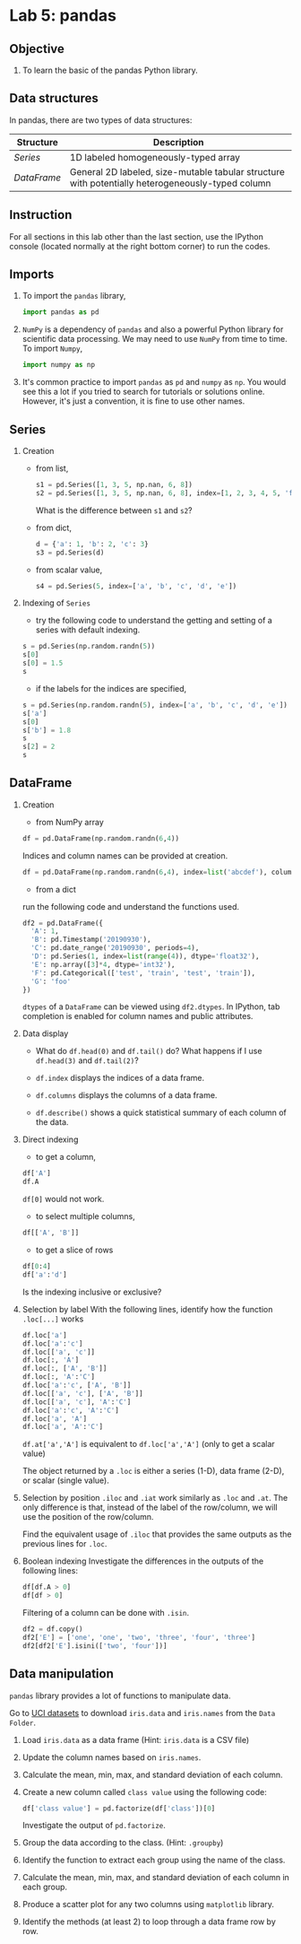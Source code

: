 # Lab 5: pandas

## Objective
1. To learn the basic of the pandas Python library.

## Data structures
In pandas, there are two types of data structures:

|Structure    | Description         |
|-------------|---------------------|
|*Series*     | 1D labeled homogeneously-typed array |
|*DataFrame*  | General 2D labeled, size-mutable tabular structure with potentially heterogeneously-typed column |

## Instruction

For all sections in this lab other than the last section, use the IPython console (located normally at the right bottom corner) to run the codes.

## Imports

1. To import the `pandas` library,
    ```python
    import pandas as pd
    ```

2. `NumPy` is a dependency of `pandas` and also a powerful Python library for scientific data processing. We may need to use `NumPy` from time to time. To import `Numpy`,
    ```python
    import numpy as np
    ```

3. It's common practice to import `pandas` as `pd` and `numpy` as `np`. You would see this a lot if you tried to search for tutorials or solutions online. However, it's just a convention, it is fine to use other names.

## Series

1. Creation 

    - from list,

      ```python
      s1 = pd.Series([1, 3, 5, np.nan, 6, 8])
      s2 = pd.Series([1, 3, 5, np.nan, 6, 8], index=[1, 2, 3, 4, 5, 'f']])
      ```

      What is the difference between `s1` and `s2`?

    - from dict,

      ```python
      d = {'a': 1, 'b': 2, 'c': 3}
      s3 = pd.Series(d)
      ```

    - from scalar value,

      ```python 
      s4 = pd.Series(5, index=['a', 'b', 'c', 'd', 'e'])
      ```

2. Indexing of `Series`

    - try the following code to understand the getting and setting of a series with default indexing.

    ```python
    s = pd.Series(np.random.randn(5))
    s[0]
    s[0] = 1.5
    s
    ```

    - if the labels for the indices are specified,

    ```python
    s = pd.Series(np.random.randn(5), index=['a', 'b', 'c', 'd', 'e'])
    s['a']
    s[0]
    s['b'] = 1.8
    s
    s[2] = 2
    s
    ```

## DataFrame

1. Creation
    - from NumPy array

    ```python
    df = pd.DataFrame(np.random.randn(6,4))
    ```
    
    Indices and column names can be provided at creation.

    ```python
    df = pd.DataFrame(np.random.randn(6,4), index=list('abcdef'), columns=list('ABCD'))
    ```

    - from a dict

    run the following code and understand the functions used.

    ```python
    df2 = pd.DataFrame({
      'A': 1,
      'B': pd.Timestamp('20190930'),
      'C': pd.date_range('20190930', periods=4),
      'D': pd.Series(1, index=list(range(4)), dtype='float32'),
      'E': np.array([3]*4, dtype='int32'),
      'F': pd.Categorical(['test', 'train', 'test', 'train']),
      'G': 'foo'
    })
    ```

    `dtypes` of a `DataFrame` can be viewed using `df2.dtypes`. In IPython, tab completion is enabled for column names and public attributes.

2. Data display
    - What do `df.head(0)` and `df.tail()` do? What happens if I use `df.head(3)` and `df.tail(2)`?

    - `df.index` displays the indices of a data frame.

    - `df.columns` displays the columns of a data frame.

    - `df.describe()` shows a quick statistical summary of each column of the data.

3. Direct indexing
    - to get a column,
    ```python
    df['A']
    df.A
    ```

    `df[0]` would not work.

    - to select multiple columns,
    ```python
    df[['A', 'B']]
    ```

    - to get a slice of rows
    ```python
    df[0:4]
    df['a':'d']
    ```

    Is the indexing inclusive or exclusive?

4. Selection by label
    With the following lines, identify how the function `.loc[...]` works

    ```python
    df.loc['a']
    df.loc['a':'c']
    df.loc[['a', 'c']]
    df.loc[:, 'A']
    df.loc[:, ['A', 'B']]
    df.loc[:, 'A':'C']
    df.loc['a':'c', ['A', 'B']]
    df.loc[['a', 'c'], ['A', 'B']]
    df.loc[['a', 'c'], 'A':'C']
    df.loc['a':'c', 'A':'C']
    df.loc['a', 'A']
    df.loc['a', 'A':'C']
    ```

    `df.at['a','A']` is equivalent to `df.loc['a','A']` (only to get a scalar value)

    The object returned by a `.loc` is either a series (1-D), data frame (2-D), or scalar (single value).

5. Selection by position
    `.iloc` and `.iat` work similarly as `.loc` and `.at`. The only difference is that, instead of the label of the row/column, we will use the position of the row/column.

    Find the equivalent usage of `.iloc` that provides the same outputs as the previous lines for `.loc`.

6. Boolean indexing
    Investigate the differences in the outputs of the following lines:
    ```python
    df[df.A > 0]
    df[df > 0]
    ```

    Filtering of a column can be done with `.isin`.
    ```python
    df2 = df.copy()
    df2['E'] = ['one', 'one', 'two', 'three', 'four', 'three']
    df2[df2['E'].isini(['two', 'four'])]
    ```

## Data manipulation
`pandas` library provides a lot of functions to manipulate data.

Go to [UCI datasets](https://archive.ics.uci.edu/ml/datasets/Iris) to download `iris.data` and `iris.names` from the `Data Folder`.

1. Load `iris.data` as a data frame (Hint: `iris.data` is a CSV file)

2. Update the column names based on `iris.names`.

3. Calculate the mean, min, max, and standard deviation of each column.

4. Create a new column called `class value` using the following code:
    ```python
    df['class value'] = pd.factorize(df['class'])[0]
    ```
    Investigate the output of `pd.factorize`.

5. Group the data according to the class. (Hint: `.groupby`)

6. Identify the function to extract each group using the name of the class.

7. Calculate the mean, min, max, and standard deviation of each column in each group.

8. Produce a scatter plot for any two columns using `matplotlib` library.

9. Identify the methods (at least 2) to loop through a data frame row by row.